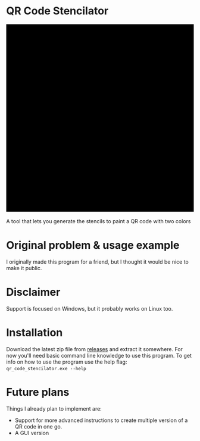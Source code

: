 # QR Code Stencilator

![Example](https://github.com/80sVectorz/qr_code_stencilator/blob/main/documentation/example.gif?raw=true)

A tool that lets you generate the stencils to paint a QR code with two colors

# Original problem & usage example

I originally made this program for a friend, but I thought it would be nice to make it public.

# Disclaimer
Support is focused on Windows, but it probably works on Linux too.

# Installation
Download the latest zip file from [releases](https://github.com/80sVectorz/qr_code_stencilator/releases)
and extract it somewhere.
For now you'll need basic command line knowledge to use this program.
To get info on how to use the program use the help flag:  
`qr_code_stencilator.exe --help`

# Future plans
Things I already plan to implement are: 
- Support for more advanced instructions to create multiple version of a QR code in one go.
- A GUI version
